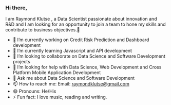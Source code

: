 ### Hi there,
I am Raymond Klutse , a Data Scientist passionate about innovation and R&D and I am looking for an opportunity to join a team to hone my skills and contribute to business objectives.👋

- 🔭 I’m currently working on Credit Risk Prediction and Dashboard development
- 🌱 I’m currently learning Javascript and API development 
- 👯 I’m looking to collaborate on Data Science and Software Development projects
- 🤔 I’m looking for help with Data Science, Web Development and Cross Platform Mobile Application Development 
- 💬 Ask me about Data Science and Software Development
- 📫 How to reach me: Email: raymondklutse@gmail.com
- 😄 Pronouns: He/His
- ⚡ Fun fact: I love music, reading and writing.
